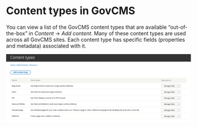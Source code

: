 # Content types in GovCMS

You can view a list of the GovCMS content types that are available “out-of-the-box” in _Content_ → _Add content_. Many of these content types are used across all GovCMS sites. Each content type has specific fields \(properties and metadata\) associated with it.

![](../.gitbook/assets/19%20%282%29.png)

### 

